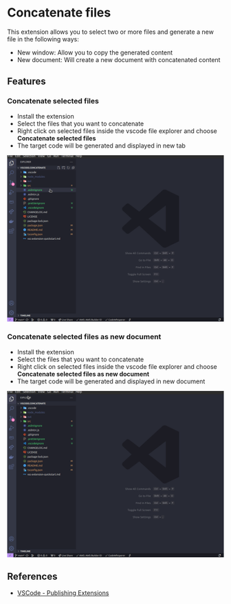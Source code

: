# Concatenate files

This extension allows you to select two or more files and generate a new file in the following ways:

- New window: Allow you to copy the generated content
- New document: Will create a new document with concatenated content

## Features

### Concatenate selected files

- Install the extension
- Select the files that you want to concatenate 
- Right click on selected files inside the vscode file explorer and choose **Concatenate selected files**
- The target code will be generated and displayed in new tab

![Concatenate selected files](images/concatenation_1.gif)

### Concatenate selected files as new document

- Install the extension
- Select the files that you want to concatenate 
- Right click on selected files inside the vscode file explorer and choose **Concatenate selected files as new document**
- The target code will be generated and displayed in new document

![Concatenate selected files](images/concatenation_2.gif)


## References

- [VSCode - Publishing Extensions](https://code.visualstudio.com/api/working-with-extensions/publishing-extension)